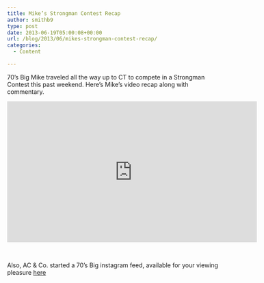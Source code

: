 ```yaml
---
title: Mike’s Strongman Contest Recap
author: smithb9
type: post
date: 2013-06-19T05:00:08+00:00
url: /blog/2013/06/mikes-strongman-contest-recap/
categories:
  - Content

---
```

70&#8217;s Big Mike traveled all the way up to CT to compete in a Strongman Contest this past weekend. Here&#8217;s Mike&#8217;s video recap along with commentary.

<span class="embed-youtube" style="text-align:center; display: block;"><iframe class='youtube-player' type='text/html' width='584' height='329' src='https://www.youtube.com/embed/Y5rBtKny9R4?version=3&#038;rel=1&#038;fs=1&#038;autohide=2&#038;showsearch=0&#038;showinfo=1&#038;iv_load_policy=1&#038;wmode=transparent' allowfullscreen='true' style='border:0;'></iframe></span>

&nbsp;

Also, AC & Co. started a 70&#8217;s Big instagram feed, available for your viewing pleasure [here][1]

&nbsp;

 [1]: http://instagram.com/70s_Big